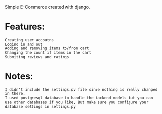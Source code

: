 Simple E-Commerce created with django.
# Features:
    Creating user accoutns
    Loging in and out
    Adding and removing items to/from cart
    Changing the count if items in the cart
    Submiting reviews and ratings

# Notes:
    I didn't include the settings.py file since nothing is really changed in there.
    I used postgresql database to handle the backend models but you can use other databases if you like, But make sure you configure your database settings in settings.py